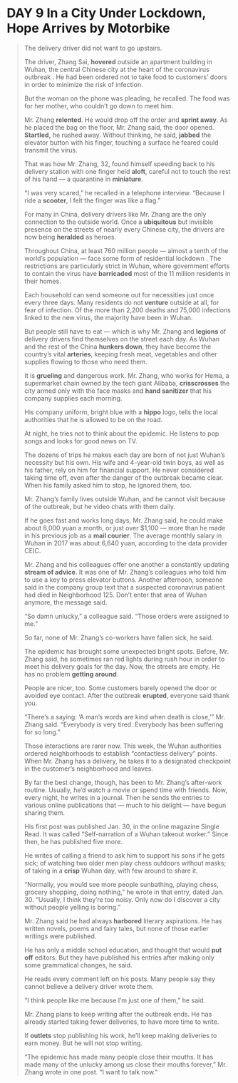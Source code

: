 # DAY 9 In a City Under Lockdown, Hope Arrives by Motorbike
> The delivery driver did not want to go upstairs.
 > 
> The driver, Zhang Sai, **hovered** outside an apartment building in Wuhan, the central Chinese city at the heart of the coronavirus outbreak . He had been ordered not to take food to customers’ doors in order to minimize the risk of infection.
 > 
> But the woman on the phone was pleading, he recalled. The food was for her mother, who couldn’t go down to meet him.
 > 
> Mr. Zhang **relented**. He would drop off the order and **sprint away**. As he placed the bag on the floor, Mr. Zhang said, the door opened. **Startled,** he rushed away. Without thinking, he said, **jabbed** the elevator button with his finger, touching a surface he feared could transmit the virus.
 > 
> That was how Mr. Zhang, 32, found himself speeding back to his delivery station with one finger held **aloft**, careful not to touch the rest of his hand — a quarantine in **miniature**.
 > 
> “I was very scared,” he recalled in a telephone interview. “Because I ride a **scooter**, I felt the finger was like a flag.”
 > 
> For many in China, delivery drivers like Mr. Zhang are the only connection to the outside world. Once a **ubiquitous** but invisible presence on the streets of nearly every Chinese city, the drivers are now being **heralded** as heroes.
 > 
> Throughout China, at least 760 million people — almost a tenth of the world’s population — face some form of residential lockdown . The restrictions are particularly strict in Wuhan, where government efforts to contain the virus have **barricaded** most of the 11 million residents in their homes.
 > 
> Each household can send someone out for necessities just once every three days. Many residents do not **venture** outside at all, for fear of infection. Of the more than 2,200 deaths and 75,000 infections linked to the new virus, the majority have been in Wuhan.
 > 
> But people still have to eat — which is why Mr. Zhang and **legions** of delivery drivers find themselves on the street each day. As Wuhan and the rest of the China **hunkers down**, they have become the country’s vital **arteries**, keeping fresh meat, vegetables and other supplies flowing to those who need them.
 > 
> It is **grueling** and dangerous work. Mr. Zhang, who works for Hema, a supermarket chain owned by the tech giant Alibaba, **crisscrosses** the city armed only with the face masks and **hand sanitizer** that his company supplies each morning.
 > 
> His company uniform, bright blue with a **hippo** logo, tells the local authorities that he is allowed to be on the road.
 > 
> At night, he tries not to think about the epidemic. He listens to pop songs and looks for good news on TV.
 > 
> The dozens of trips he makes each day are born of not just Wuhan’s necessity but his own. His wife and 4-year-old twin boys, as well as his father, rely on him for financial support. He never considered taking time off, even after the danger of the outbreak became clear. When his family asked him to stop, he ignored them, too.
 > 
> Mr. Zhang’s family lives outside Wuhan, and he cannot visit because of the outbreak, but he video chats with them daily.
 > 
> If he goes fast and works long days, Mr. Zhang said, he could make about 8,000 yuan a month, or just over $1,100 — more than he made in his previous job as a **mail courier**. The average monthly salary in Wuhan in 2017 was about 6,640 yuan, according to the data provider CEIC.
 > 
> Mr. Zhang and his colleagues offer one another a constantly updating **stream of advice**. It was one of Mr. Zhang’s colleagues who told him to use a key to press elevator buttons. Another afternoon, someone said in the company group text that a suspected coronavirus patient had died in Neighborhood 125. Don’t enter that area of Wuhan anymore, the message said.
 > 
> “So damn unlucky,” a colleague said. “Those orders were assigned to me.”
 > 
> So far, none of Mr. Zhang’s co-workers have fallen sick, he said.
 > 
> The epidemic has brought some unexpected bright spots. Before, Mr. Zhang said, he sometimes ran red lights during rush hour in order to meet his delivery goals for the day. Now, the streets are empty. He has no problem **getting around**.
 > 
> People are nicer, too. Some customers barely opened the door or avoided eye contact. After the outbreak **erupted**, everyone said thank you.
 > 
> “There’s a saying: ‘A man’s words are kind when death is close,’” Mr. Zhang said. “Everybody is very tired. Everybody has been suffering for so long.”
 > 
> Those interactions are rarer now. This week, the Wuhan authorities ordered neighborhoods to establish “contactless delivery” points. When Mr. Zhang has a delivery, he takes it to a designated checkpoint in the customer’s neighborhood and leaves.
 > 
> By far the best change, though, has been to Mr. Zhang’s after-work routine. Usually, he’d watch a movie or spend time with friends. Now, every night, he writes in a journal. Then he sends the entries to various online publications that — much to his delight — have begun sharing them.
 > 
> His first post was published Jan. 30, in the online magazine Single Read. It was called “Self-narration of a Wuhan takeout worker.” Since then, he has published five more.
 > 
> He writes of calling a friend to ask him to support his sons if he gets sick; of watching two older men play chess outdoors without masks; of taking in a **crisp** Wuhan day, with few around to share it.
 > 
> “Normally, you would see more people sunbathing, playing chess, grocery shopping, doing nothing,” he wrote in that entry, dated Jan. 30. “Usually, I think they’re too noisy. Only now do I discover a city without people yelling is boring.”
 > 
> Mr. Zhang said he had always **harbored** literary aspirations. He has written novels, poems and fairy tales, but none of those earlier writings were published.
 > 
> He has only a middle school education, and thought that would **put off** editors. But they have published his entries after making only some grammatical changes, he said.
 > 
> He reads every comment left on his posts. Many people say they cannot believe a delivery driver wrote them.
 > 
> “I think people like me because I’m just one of them,” he said.
 > 
> Mr. Zhang plans to keep writing after the outbreak ends. He has already started taking fewer deliveries, to have more time to write.
 > 
> If **outlets** stop publishing his work, he’ll keep making deliveries to earn money. But he will not stop writing.
 > 
> “The epidemic has made many people close their mouths. It has made many of the unlucky among us close their mouths forever,” Mr. Zhang wrote in one post. “I want to talk now.”
 > 

